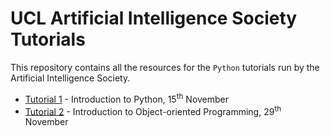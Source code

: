# UCL Artificial Intelligence Society Tutorials

This repository contains all the resources for the ``Python`` tutorials run by the Artificial Intelligence Society. 

<ul>
  <li /><a href="https://github.com/abircb/UCL-AIS-Tutorials/tree/master/Tutorial%201">Tutorial 1</a> - Introduction to Python, 15<sup>th</sup> November
  <li /><a href="">Tutorial 2</a> - Introduction to Object-oriented Programming, 29<sup>th</sup> November
</ul>
